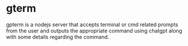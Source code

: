 # gterm
gpterm is a nodejs server that accepts terminal or cmd related prompts from the user and outputs the appropriate command using chatgpt along with some details regarding the command.
